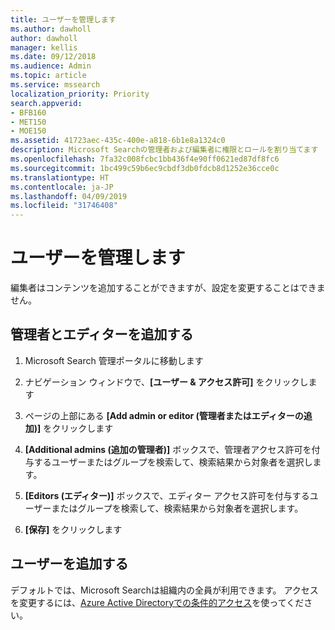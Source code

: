 ```yaml
---
title: ユーザーを管理します
ms.author: dawholl
author: dawholl
manager: kellis
ms.date: 09/12/2018
ms.audience: Admin
ms.topic: article
ms.service: mssearch
localization_priority: Priority
search.appverid:
- BFB160
- MET150
- MOE150
ms.assetid: 41723aec-435c-400e-a818-6b1e8a1324c0
description: Microsoft Searchの管理者および編集者に権限とロールを割り当てます
ms.openlocfilehash: 7fa32c008fcbc1bb436f4e90ff0621ed87df8fc6
ms.sourcegitcommit: 1bc499c59b6ec9cbdf3db0fdcb8d1252e36cce0c
ms.translationtype: HT
ms.contentlocale: ja-JP
ms.lasthandoff: 04/09/2019
ms.locfileid: "31746408"
---
```

# <a name="manage-users"></a>ユーザーを管理します

編集者はコンテンツを追加することができますが、設定を変更することはできません。
  
## <a name="add-admins-and-editors"></a>管理者とエディターを追加する

1. Microsoft Search 管理ポータルに移動します
    
2. ナビゲーション ウィンドウで、**[ユーザー &amp; アクセス許可]** をクリックします
    
3. ページの上部にある **[Add admin or editor (管理者またはエディターの追加)]** をクリックします
    
4. **[Additional admins (追加の管理者)]** ボックスで、管理者アクセス許可を付与するユーザーまたはグループを検索して、検索結果から対象者を選択します。 
    
5. **[Editors (エディター)]** ボックスで、エディター アクセス許可を付与するユーザーまたはグループを検索して、検索結果から対象者を選択します。 
    
6. **[保存]** をクリックします
    
## <a name="add-users"></a>ユーザーを追加する

デフォルトでは、Microsoft Searchは組織内の全員が利用できます。 アクセスを変更するには、[Azure Active Directoryでの条件的アクセス](https://docs.microsoft.com/ja-JP/azure/active-directory/conditional-access/overview)を使ってください。